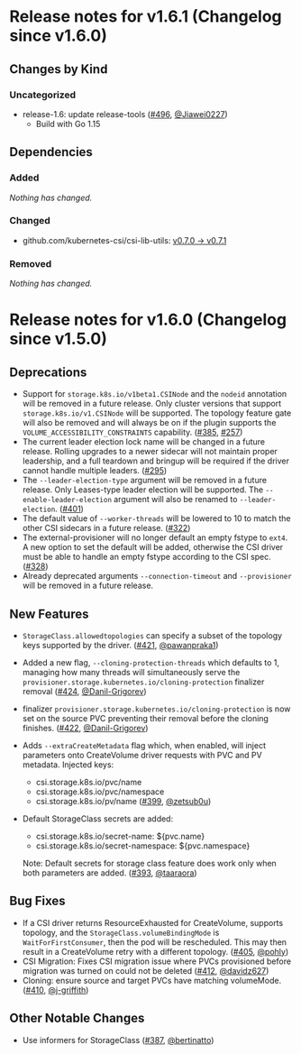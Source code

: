 # Release notes for v1.6.1 (Changelog since v1.6.0)

## Changes by Kind

### Uncategorized

- release-1.6: update release-tools ([#496](https://github.com/kubernetes-csi/external-provisioner/pull/496), [@Jiawei0227](https://github.com/Jiawei0227))
  - Build with Go 1.15


## Dependencies

### Added
_Nothing has changed._

### Changed
- github.com/kubernetes-csi/csi-lib-utils: [v0.7.0 → v0.7.1](https://github.com/kubernetes-csi/csi-lib-utils/compare/v0.7.0...v0.7.1)

### Removed
_Nothing has changed._

# Release notes for v1.6.0 (Changelog since v1.5.0)

## Deprecations

- Support for `storage.k8s.io/v1beta1.CSINode` and the `nodeid` annotation will be
  removed in a future release. Only cluster versions that support
  `storage.k8s.io/v1.CSINode` will be supported. The topology feature gate will
  also be removed and will always be on if the plugin supports the
  `VOLUME_ACCESSIBILITY_CONSTRAINTS` capability.
  ([#385](https://github.com/kubernetes-csi/external-provisioner/issues/385),
  [#257](https://github.com/kubernetes-csi/external-provisioner/issues/257))
- The current leader election lock name will be changed in a future release.
  Rolling upgrades to a newer sidecar will not maintain proper leadership, and a
  full teardown and bringup will be required if the driver cannot handle
  multiple leaders.
  ([#295](https://github.com/kubernetes-csi/external-provisioner/issues/295))
- The `--leader-election-type` argument will be removed in a future release.
  Only Leases-type leader election will be supported. The
  `--enable-leader-election` argument will also be renamed to
  `--leader-election`.
  ([#401](https://github.com/kubernetes-csi/external-provisioner/issues/401))
- The default value of `--worker-threads` will be lowered to 10 to match the
  other CSI sidecars in a future release.
  ([#322](https://github.com/kubernetes-csi/external-provisioner/issues/322))
- The external-provisioner will no longer default an empty fstype to `ext4`.
  A new option to set the default will be added, otherwise the CSI driver
  must be able to handle an empty fstype according to the CSI spec.
  ([#328](https://github.com/kubernetes-csi/external-provisioner/issues/328))
- Already deprecated arguments `--connection-timeout` and `--provisioner` will
  be removed in a future release.

## New Features

- `StorageClass.allowedtopologies` can specify a subset of the topology keys
  supported by the driver.
  ([#421](https://github.com/kubernetes-csi/external-provisioner/pull/421),
  [@pawanpraka1](https://github.com/pawanpraka1))
- Added a new flag, `--cloning-protection-threads` which defaults to 1,
  managing how many threads will simultaneously serve the
  `provisioner.storage.kubernetes.io/cloning-protection` finalizer removal
  ([#424](https://github.com/kubernetes-csi/external-provisioner/pull/424),
  [@Danil-Grigorev](https://github.com/Danil-Grigorev))
- finalizer `provisioner.storage.kubernetes.io/cloning-protection`
  is now set on the source PVC preventing their removal before the cloning finishes.
  ([#422](https://github.com/kubernetes-csi/external-provisioner/pull/422),
  [@Danil-Grigorev](https://github.com/Danil-Grigorev))
- Adds `--extraCreateMetadata` flag which, when enabled, will inject parameters onto CreateVolume driver requests with PVC and PV metadata.
  Injected keys:
  - csi.storage.k8s.io/pvc/name
  - csi.storage.k8s.io/pvc/namespace
  - csi.storage.k8s.io/pv/name ([#399](https://github.com/kubernetes-csi/external-provisioner/pull/399), [@zetsub0u](https://github.com/zetsub0u))
- Default StorageClass secrets are added:
  - csi.storage.k8s.io/secret-name: ${pvc.name}
  - csi.storage.k8s.io/secret-namespace: ${pvc.namespace}

  Note: Default secrets for storage class feature does work only when both parameters are added. ([#393](https://github.com/kubernetes-csi/external-provisioner/pull/393), [@taaraora](https://github.com/taaraora))

## Bug Fixes

- If a CSI driver returns ResourceExhausted for CreateVolume, supports topology,
  and the `StorageClass.volumeBindingMode` is `WaitForFirstConsumer`,
  then the pod will be rescheduled. This may then result in a CreateVolume retry
  with a different topology.
  ([#405](https://github.com/kubernetes-csi/external-provisioner/pull/405),
  [@pohly](https://github.com/pohly))
- CSI Migration: Fixes CSI migration issue where PVCs provisioned before
  migration was turned on could not be deleted
  ([#412](https://github.com/kubernetes-csi/external-provisioner/pull/412),
  [@davidz627](https://github.com/davidz627))
- Cloning: ensure source and target PVCs have matching volumeMode.
  ([#410](https://github.com/kubernetes-csi/external-provisioner/pull/410),
  [@j-griffith](https://github.com/j-griffith))


## Other Notable Changes

- Use informers for StorageClass ([#387](https://github.com/kubernetes-csi/external-provisioner/pull/387), [@bertinatto](https://github.com/bertinatto))


